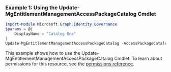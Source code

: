 ### Example 1: Using the Update-MgEntitlementManagementAccessPackageCatalog Cmdlet
```powershell
Import-Module Microsoft.Graph.Identity.Governance
$params = @{
	DisplayName = "Catalog One"
}
Update-MgEntitlementManagementAccessPackageCatalog -AccessPackageCatalogId $accessPackageCatalogId -BodyParameter $params
```
This example shows how to use the Update-MgEntitlementManagementAccessPackageCatalog Cmdlet.
To learn about permissions for this resource, see the [permissions reference](/graph/permissions-reference).
